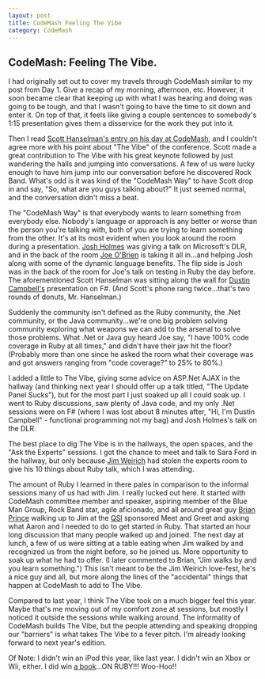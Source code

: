 ```yaml
---
layout: post
title: CodeMash Feeling The Vibe
category: CodeMash 
---
```

## CodeMash: Feeling The Vibe. 

I had originally set out to cover my travels through CodeMash similar to my post from Day 1. Give a recap of my morning, afternoon, etc. However, it soon became clear that keeping up with what I was hearing and doing was going to be tough, and that I wasn't going to have the time to sit down and enter it. On top of that, it feels like giving a couple sentences to somebody's 1:15 presentation gives them a disservice for the work they put into it.

Then I read [Scott Hanselman's entry on his day at CodeMash](http://http://www.hanselman.com/blog/CodeMash2008WrapupWhatAreYouWorkingOn.aspx), and I couldn't agree more with his point about "The Vibe" of the conference. Scott made a great contribution to The Vibe with his great keynote followed by just wandering the halls and jumping into conversations. A few of us were lucky enough to have him jump into our conversation before he discovered Rock Band. What's odd is it was kind of the "CodeMash Way" to have Scott drop in and say, "So, what are you guys talking about?" It just seemed normal, and the conversation didn't miss a beat.

The "CodeMash Way" is that everybody wants to learn something from everybody else. Nobody's language or approach is any better or worse than the person you're talking with, both of you are trying to learn something from the other. It's at its most evident when you look around the room during a presentation. [Josh Holmes](http://www.joshholmes.com/) was giving a talk on Microsoft's DLR, and in the back of the room [Joe O'Brien](http://objo.com) is taking it all in...and helping Josh along with some of the dynamic language benefits. The flip side is Josh was in the back of the room for Joe's talk on testing in Ruby the day before. The aforementioned Scott Hanselman was sitting along the wall for [Dustin Campbell's](http://www.diditwith.net/) presentation on F#. (And Scott's phone rang twice...that's two rounds of donuts, Mr. Hanselman.)

Suddenly the community isn't defined as the Ruby community, the .Net community, or the Java community...we're one big problem solving community exploring what weapons we can add to the arsenal to solve those problems. What .Net or Java guy heard Joe say, "I have 100% code coverage in Ruby at all times," and didn't have their jaw hit the floor? (Probably more than one since he asked the room what their coverage was and got answers ranging from "code coverage?" to 25% to 80%.)

I added a little to The Vibe, giving some advice on ASP.Net AJAX in the hallway (and thinking next year I should offer up a talk titled, "The Update Panel Sucks"), but for the most part I just soaked up all I could soak up. I went to Ruby discussions, saw plenty of Java code, and my only .Net sessions were on F# (where I was lost about 8 minutes after, "Hi, I'm Dustin Campbell" - functional programming not my bag) and Josh Holmes's talk on the DLR.

The best place to dig The Vibe is in the hallways, the open spaces, and the "Ask the Experts" sessions. I got the chance to meet and talk to Sara Ford in the hallway, but only because [Jim Weirich](http://onestepback.org/index.cgi) had stolen the experts room to give his 10 things about Ruby talk, which I was attending.

The amount of Ruby I learned in there pales in comparison to the informal sessions many of us had with Jim. I really lucked out here. It started with CodeMash committee member and speaker, aspiring member of the Blue Man Group, Rock Band star, agile aficionado, and all around great guy [Brian Prince](http://brianhprince.blogspot.com/) walking up to Jim at the [QSI](http://www.quicksolutions.com/) sponsored Meet and Greet and asking what Aaron and I needed to do to get started in Ruby. That started an hour long discussion that many people walked up and joined. The next day at lunch, a few of us were sitting at a table eating when Jim walked by and recognized us from the night before, so he joined us. More opportunity to soak up what he had to offer. (I later commented to Brian, "Jim walks by and you learn something.") This isn't meant to be the Jim Weirich love-fest, he's a nice guy and all, but more along the lines of the "accidental" things that happen at CodeMash to add to The Vibe.

Compared to last year, I think The Vibe took on a much bigger feel this year. Maybe that's me moving out of my comfort zone at sessions, but mostly I noticed it outside the sessions while walking around. The informality of CodeMash builds The Vibe, but the people attending and speaking dropping our "barriers" is what takes The Vibe to a fever pitch. I'm already looking forward to next year's edition.

Of Note: I didn't win an iPod this year, like last year. I didn't win an Xbox or Wii, either. I did win [a book](http://nostarch.com/frameset.php?startat=ruby)...ON RUBY!!! Woo-Hoo!!
